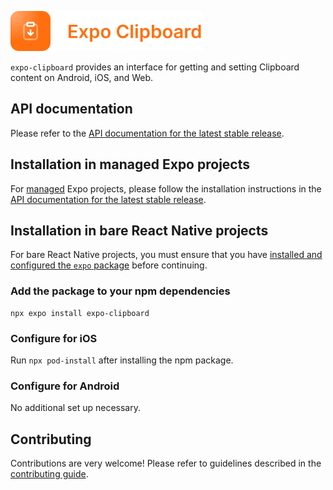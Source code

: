 <p>
  <a href="https://docs.expo.dev/versions/latest/sdk/clipboard/">
    <img
      src="../../.github/resources/expo-clipboard.svg"
      alt="expo-clipboard"
      height="64" />
  </a>
</p>

`expo-clipboard` provides an interface for getting and setting Clipboard content on Android, iOS, and Web.

## API documentation

Please refer to the [API documentation for the latest stable release](https://docs.expo.dev/versions/latest/sdk/clipboard/).

## Installation in managed Expo projects

For [managed](https://docs.expo.dev/archive/managed-vs-bare/) Expo projects, please follow the installation instructions in the [API documentation for the latest stable release](https://docs.expo.dev/versions/latest/sdk/clipboard/).

## Installation in bare React Native projects

For bare React Native projects, you must ensure that you have [installed and configured the `expo` package](https://docs.expo.dev/bare/installing-expo-modules/) before continuing.

### Add the package to your npm dependencies

```
npx expo install expo-clipboard
```

### Configure for iOS

Run `npx pod-install` after installing the npm package.

### Configure for Android

No additional set up necessary.

## Contributing

Contributions are very welcome! Please refer to guidelines described in the [contributing guide](https://github.com/expo/expo#contributing).
